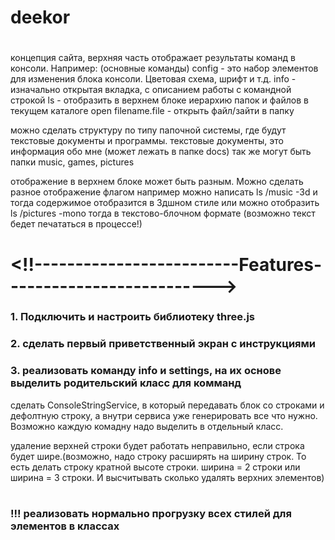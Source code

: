 # deekor
# <!-----------------------------Plan----------------------------->

концепция сайта, верхняя часть отображает результаты команд в консоли. 
Например: (основные команды)
config              - это набор элементов для изменения блока консоли. Цветовая схема, шрифт и т.д.
info                - изначально открытая вкладка, с описанием работы с командной строкой
ls                  - отобразить в верхнем блоке иерархию папок и файлов в текущем каталоге
open filename.file  - открыть файл/зайти в папку

можно сделать структуру по типу папочной системы, где будут текстовые документы и программы.
текстовые документы, это информация обо мне (может лежать в папке docs)
так же могут быть папки music, games, pictures

отображение в верхнем блоке может быть разным. Можно сделать разное отображение флагом
например можно написать ls /music -3d
и тогда содержимое отобразится в 3дшном стиле
или можно отобразить ls /pictures -mono тогда в текстово-блочном формате (возможно текст бедет печататься в процессе!)

# <!!-------------------------Features-------------------------->
### 1. Подключить и настроить библиотеку three.js
### 2. сделать первый приветственный экран с инструкциями
### 3. реализовать команду info и settings, на их основе выделить родительский класс для комманд

сделать ConsoleStringService, в который передавать блок со строками и дефолтную строку, а внутри сервиса уже генерировать
все что нужно.
Возможно каждую комадну надо выделить в отдельный класс.

удаление верхней строки будет работать неправильно, если строка будет шире.(возможно, надо строку расширять на ширину строк. 
То есть делать строку кратной высоте строки. ширина = 2 строки или ширина = 3 строки. И высчитывать сколько удалять верхних элементов)

# <!--------------------------Bug/Fix--------------------------->
### !!! реализовать нормально прогрузку всех стилей для элементов в классах